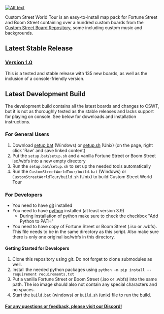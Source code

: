 [![Alt text](https://media.discordapp.net/attachments/708085079980900476/976518362295316510/FTDV7BlaIAAtYyq.jpg)](https://www.youtube.com/watch?v=FBLjEDI3qWQ)

Custom Street World Tour is an easy-to-install map pack for Fortune Street and Boom Street containing over a hundred custom boards from the [Custom Street Board Repository](https://fortunestreetmodding.github.io/maps), some including custom music and backgrounds.

## Latest Stable Release

### [Version 1.0](https://github.com/FortuneStreetModding/CustomStreetWorldTour/releases/tag/1.0)

This is a tested and stable release with 135 new boards, as well as the inclusion of a console-friendly version.

## Latest Development Build

The development build contains all the latest boards and changes to CSWT, but it is not as thoroughly tested as the stable releases and lacks support for playing on console. See below for downloads and installation instructions.

### For General Users

1. Download [setup.bat](Setup/setup.bat) (Windows) or [setup.sh](Setup/setup.sh) (Unix) (on the page, right click 'Raw' and save linked content)
2. Put the `setup.bat`/`setup.sh` and a vanilla Fortune Street or Boom Street iso/wbfs into a new empty directory
3. Run the `setup.bat`/`setup.sh` to set up the needed tools automatically
4. Run the `CustomStreetWorldTour/build.bat` (Windows) or `CustomStreetWorldTour/build.sh` (Unix) to build Custom Street World Tour

### For Developers

- You need to have [git](https://git-scm.com/) installed
- You need to have [python](https://www.python.org/) installed (at least version 3.9)
  - During installation of python make sure to check the checkbox "Add Python to PATH"
- You need to have copy of Fortune Street or Boom Street (.iso or .wbfs). This file needs to be in the same directory as this script. Also make sure there is only one original iso/wbfs in this directory.

#### Getting Started for Developers

1. Clone this repository using git. Do not forget to clone submodules as well.
2. Install the needed python packages using `python -m pip install --requirement requirements.txt`
3. Put a vanilla Fortune Street or Boom Street (.iso or .wbfs) into the same path. The iso image should also not contain any special characters and no spaces.
4. Start the `build.bat` (windows) or `build.sh` (unix) file to run the build.

#### [For any questions or feedback, please visit our Discord!](https://discord.gg/DE9Hn7T)
